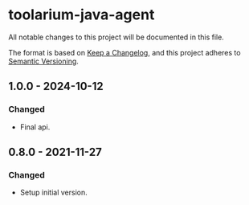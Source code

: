 # toolarium-java-agent

All notable changes to this project will be documented in this file.

The format is based on [Keep a Changelog](https://keepachangelog.com/en/1.0.0/),
and this project adheres to [Semantic Versioning](https://semver.org/spec/v2.0.0.html).

## 1.0.0 - 2024-10-12
### Changed
- Final api.

## 0.8.0 - 2021-11-27
### Changed
- Setup initial version.

